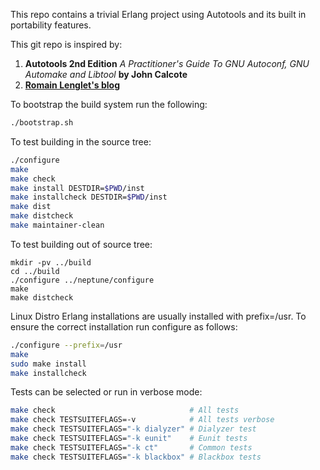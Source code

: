 This repo contains a trivial Erlang project using Autotools and its built in
portability features.

This git repo is inspired by:
1. **Autotools 2nd Edition** *A Practitioner's Guide To GNU Autoconf, GNU
   Automake and Libtool* **by John Calcote**
2. **[Romain Lenglet's blog](http://www.berabera.info/2009/08/02/eunit-integration-into-gnu-autotest/)**

To bootstrap the build system run the following:
```bash
./bootstrap.sh
```

To test building in the source tree:
```bash
./configure
make
make check
make install DESTDIR=$PWD/inst
make installcheck DESTDIR=$PWD/inst
make dist
make distcheck
make maintainer-clean
```

To test building out of source tree:
```
mkdir -pv ../build
cd ../build
./configure ../neptune/configure
make
make distcheck
```

Linux Distro Erlang installations are usually installed with prefix=/usr. To
ensure the correct installation run configure as follows:
```bash
./configure --prefix=/usr
make
sudo make install
make installcheck
```

Tests can be selected or run in verbose mode:
```bash
make check                              # All tests
make check TESTSUITEFLAGS=-v            # All tests verbose
make check TESTSUITEFLAGS="-k dialyzer" # Dialyzer test
make check TESTSUITEFLAGS="-k eunit"    # Eunit tests
make check TESTSUITEFLAGS="-k ct"       # Common tests
make check TESTSUITEFLAGS="-k blackbox" # Blackbox tests
```
